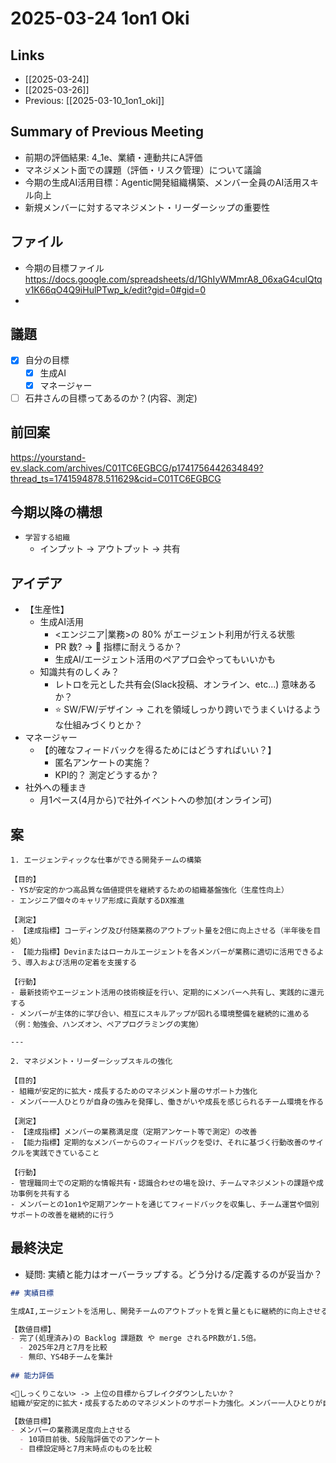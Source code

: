 # 2025-03-24 1on1 Oki

## Links

- [[2025-03-24]]
- [[2025-03-26]]
- Previous: [[2025-03-10_1on1_oki]]

## Summary of Previous Meeting

- 前期の評価結果: 4_1e、業績・連動共にA評価
- マネジメント面での課題（評価・リスク管理）について議論
- 今期の生成AI活用目標：Agentic開発組織構築、メンバー全員のAI活用スキル向上
- 新規メンバーに対するマネジメント・リーダーシップの重要性

## ファイル

- 今期の目標ファイル https://docs.google.com/spreadsheets/d/1GhIyWMmrA8_06xaG4culQtqv1K66qO4Q9iHulPTwp_k/edit?gid=0#gid=0
- 

## 議題

- [x] 自分の目標
	- [x] 生成AI
	- [x] マネージャー
- [ ] 石井さんの目標ってあるのか？(内容、測定)

## 

## 前回案

https://yourstand-ev.slack.com/archives/C01TC6EGBCG/p1741756442634849?thread_ts=1741594878.511629&cid=C01TC6EGBCG

## 今期以降の構想

- `学習する組織`
	- インプット -> アウトプット -> 共有

## アイデア

- 【生産性】
	- 生成AI活用
		- <エンジニア|業務>の 80% がエージェント利用が行える状態
		- PR 数? -> 🔶 指標に耐えうるか？
		- 生成AI/エージェント活用のペアプロ会やってもいいかも
	- 知識共有のしくみ？
		- レトロを元とした共有会(Slack投稿、オンライン、etc...) 意味あるか？
		- ⭐️ SW/FW/デザイン -> これを領域しっかり跨いでうまくいけるような仕組みづくりとか？
- マネージャー
	- 【的確なフィードバックを得るためにはどうすればいい？】
		- 匿名アンケートの実施？
		- KPI的？ 測定どうするか？
- 社外への種まき
	- 月1ペース(4月から)で社外イベントへの参加(オンライン可)

## 案

```
1. エージェンティックな仕事ができる開発チームの構築

【目的】
- YSが安定的かつ高品質な価値提供を継続するための組織基盤強化（生産性向上）
- エンジニア個々のキャリア形成に貢献するDX推進

【測定】
- 【達成指標】コーディング及び付随業務のアウトプット量を2倍に向上させる（半年後を目処）
- 【能力指標】Devinまたはローカルエージェントを各メンバーが業務に適切に活用できるよう、導入および活用の定着を支援する

【行動】
- 最新技術やエージェント活用の技術検証を行い、定期的にメンバーへ共有し、実践的に還元する
- メンバーが主体的に学び合い、相互にスキルアップが図れる環境整備を継続的に進める（例：勉強会、ハンズオン、ペアプログラミングの実施）

---

2. マネジメント・リーダーシップスキルの強化

【目的】
- 組織が安定的に拡大・成長するためのマネジメント層のサポート力強化
- メンバー一人ひとりが自身の強みを発揮し、働きがいや成長を感じられるチーム環境を作る

【測定】
- 【達成指標】メンバーの業務満足度（定期アンケート等で測定）の改善
- 【能力指標】定期的なメンバーからのフィードバックを受け、それに基づく行動改善のサイクルを実践できていること

【行動】
- 管理職同士での定期的な情報共有・認識合わせの場を設け、チームマネジメントの課題や成功事例を共有する
- メンバーとの1on1や定期アンケートを通じてフィードバックを収集し、チーム運営や個別サポートの改善を継続的に行う
```


## 最終決定

- 疑問: 実績と能力はオーバーラップする。どう分ける/定義するのが妥当か？

```markdown
## 実績目標

生成AI,エージェントを活用し、開発チームのアウトプットを質と量ともに継続的に向上させる

【数値目標】
- 完了(処理済み)の Backlog 課題数 や merge されるPR数が1.5倍。
  - 2025年2月と7月を比較
  - 無印、YS4Bチームを集計
                       
## 能力評価

<🔶しっくりこない> -> 上位の目標からブレイクダウンしたいか？
組織が安定的に拡大・成長するためのマネジメントのサポート力強化。メンバー一人ひとりが自身の強みを発揮し、働きがいや成長を感じられるチーム環境を作ることができる

【数値目標】
- メンバーの業務満足度向上させる
  - 10項目前後、5段階評価でのアンケート
  - 目標設定時と7月末時点のものを比較
```
